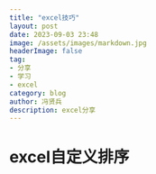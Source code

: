 ```yaml
---
title: "excel技巧"
layout: post
date: 2023-09-03 23:48
image: /assets/images/markdown.jpg
headerImage: false
tag:
- 分享
- 学习
- excel
category: blog
author: 冯贤兵
description: excel分享
---
```


# excel自定义排序


